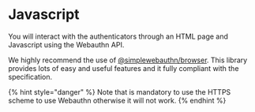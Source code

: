# Javascript

You will interact with the authenticators through an HTML page and Javascript using the Webauthn API.

We highly recommend the use of [@simplewebauthn/browser](https://simplewebauthn.dev/docs/packages/browser/). This library provides lots of easy and useful features and it fully compliant with the specification.

{% hint style="danger" %}
Note that is mandatory to use the HTTPS scheme to use Webauthn otherwise it will not work.
{% endhint %}

